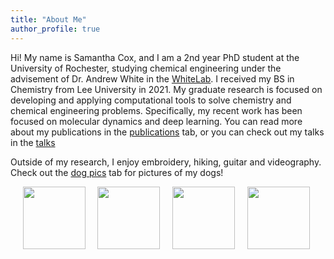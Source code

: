 ```yaml
---
title: "About Me"
author_profile: true
---
```

Hi! My name is Samantha Cox, and I am a 2nd year PhD student at the University of Rochester, studying chemical engineering under the advisement of Dr. Andrew White in the [WhiteLab](http://thewhitelab.org/). I received my BS in Chemistry from Lee University in 2021. My graduate research is focused on developing and applying computational tools to solve chemistry and chemical engineering problems. Specifically, my recent work has been focused on molecular dynamics and deep learning. You can read more about my publications in the [publications](https://samcox822.github.io/publications/) tab, or you can check out my talks in the [talks](https://samcox822.github.io/talks/)

Outside of my research, I enjoy embroidery, hiking, guitar and videography. Check out the [dog pics](https://samcox822.github.io/dogs/) tab for pictures of my dogs!

&nbsp;&nbsp;&nbsp;&nbsp;
<img class="img" src="../assets/images/sym.png" width="100px">&nbsp;&nbsp;&nbsp;&nbsp;
<img class="img" src="../assets/images/ml.png" width="100px">&nbsp;&nbsp;&nbsp;&nbsp;
<img class="img" src="../assets/images/compchem.png" width="100px">&nbsp;&nbsp;&nbsp;&nbsp;
<img class="img" src="../assets/images/trek.png" width="100px">&nbsp;&nbsp;&nbsp;&nbsp;